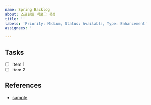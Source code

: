 ```yaml
---
name: Spring Backlog
about: 스프린트 백로그 생성
title: ''
labels: 'Priority: Medium, Status: Available, Type: Enhancement'
assignees: ''

---
```


## Tasks
- [ ] Item 1
- [ ] Item 2

## References
- [sample](https://www.google.com/)
